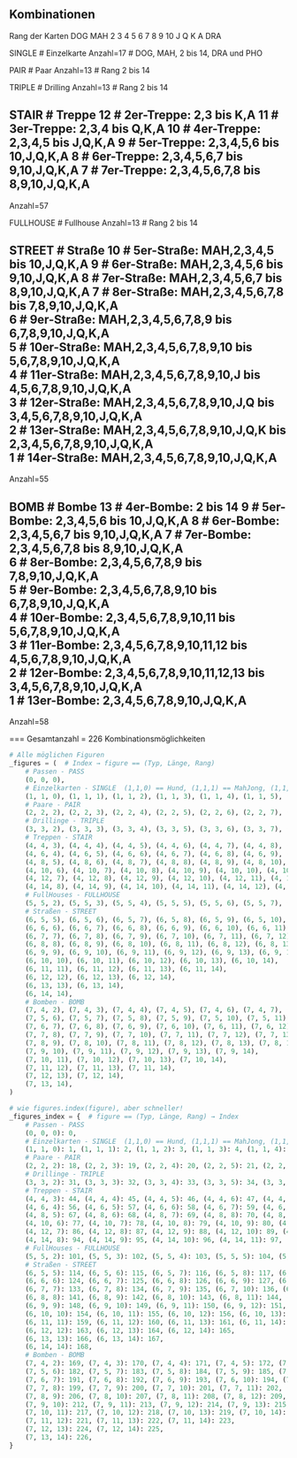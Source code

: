 Kombinationen
-------------

Rang der Karten
DOG MAH 2  3  4  5  6  7  8  9 10  J  Q  K  A DRA


SINGLE         # Einzelkarte
Anzahl=17      # DOG, MAH, 2 bis 14, DRA und PHO 

PAIR           # Paar
Anzahl=13      # Rang 2 bis 14

TRIPLE         # Drilling
Anzahl=13      # Rang 2 bis 14

STAIR          # Treppe
12             # 2er-Treppe: 2,3 bis K,A
11             # 3er-Treppe: 2,3,4 bis Q,K,A
10             # 4er-Treppe: 2,3,4,5 bis J,Q,K,A
 9             # 5er-Treppe: 2,3,4,5,6 bis 10,J,Q,K,A
 8             # 6er-Treppe: 2,3,4,5,6,7 bis 9,10,J,Q,K,A
 7             # 7er-Treppe: 2,3,4,5,6,7,8 bis 8,9,10,J,Q,K,A
--
Anzahl=57

FULLHOUSE      # Fullhouse
Anzahl=13      # Rang 2 bis 14

STREET         # Straße
10             #  5er-Straße: MAH,2,3,4,5 bis 10,J,Q,K,A
 9             #  6er-Straße: MAH,2,3,4,5,6 bis 9,10,J,Q,K,A
 8             #  7er-Straße: MAH,2,3,4,5,6,7 bis 8,9,10,J,Q,K,A 
 7             #  8er-Straße: MAH,2,3,4,5,6,7,8 bis 7,8,9,10,J,Q,K,A  
 6             #  9er-Straße: MAH,2,3,4,5,6,7,8,9 bis 6,7,8,9,10,J,Q,K,A   
 5             # 10er-Straße: MAH,2,3,4,5,6,7,8,9,10 bis 5,6,7,8,9,10,J,Q,K,A    
 4             # 11er-Straße: MAH,2,3,4,5,6,7,8,9,10,J bis 4,5,6,7,8,9,10,J,Q,K,A   
 3             # 12er-Straße: MAH,2,3,4,5,6,7,8,9,10,J,Q bis 3,4,5,6,7,8,9,10,J,Q,K,A   
 2             # 13er-Straße: MAH,2,3,4,5,6,7,8,9,10,J,Q,K bis 2,3,4,5,6,7,8,9,10,J,Q,K,A   
 1             # 14er-Straße: MAH,2,3,4,5,6,7,8,9,10,J,Q,K,A   
--
Anzahl=55

BOMB           # Bombe
13             #  4er-Bombe: 2 bis 14
 9             #  5er-Bombe: 2,3,4,5,6 bis 10,J,Q,K,A
 8             #  6er-Bombe: 2,3,4,5,6,7 bis 9,10,J,Q,K,A 
 7             #  7er-Bombe: 2,3,4,5,6,7,8 bis 8,9,10,J,Q,K,A  
 6             #  8er-Bombe: 2,3,4,5,6,7,8,9 bis 7,8,9,10,J,Q,K,A   
 5             #  9er-Bombe: 2,3,4,5,6,7,8,9,10 bis 6,7,8,9,10,J,Q,K,A    
 4             # 10er-Bombe: 2,3,4,5,6,7,8,9,10,11 bis 5,6,7,8,9,10,J,Q,K,A   
 3             # 11er-Bombe: 2,3,4,5,6,7,8,9,10,11,12 bis 4,5,6,7,8,9,10,J,Q,K,A   
 2             # 12er-Bombe: 2,3,4,5,6,7,8,9,10,11,12,13 bis 3,4,5,6,7,8,9,10,J,Q,K,A   
 1             # 13er-Bombe: 2,3,4,5,6,7,8,9,10,J,Q,K,A
--
Anzahl=58

===
Gesamtanzahl = 226 Kombinationsmöglichkeiten
    

```python
# Alle möglichen Figuren
_figures = (  # Index → figure == (Typ, Länge, Rang)
    # Passen - PASS
    (0, 0, 0),
    # Einzelkarten - SINGLE  (1,1,0) == Hund, (1,1,1) == MahJong, (1,1,15) == Drache, (1,1,16) == Phönix
    (1, 1, 0), (1, 1, 1), (1, 1, 2), (1, 1, 3), (1, 1, 4), (1, 1, 5), (1, 1, 6), (1, 1, 7), (1, 1, 8), (1, 1, 9), (1, 1, 10), (1, 1, 11), (1, 1, 12), (1, 1, 13), (1, 1, 14), (1, 1, 15), (1, 1, 16),
    # Paare - PAIR
    (2, 2, 2), (2, 2, 3), (2, 2, 4), (2, 2, 5), (2, 2, 6), (2, 2, 7), (2, 2, 8), (2, 2, 9), (2, 2, 10), (2, 2, 11), (2, 2, 12), (2, 2, 13), (2, 2, 14),
    # Drillinge - TRIPLE
    (3, 3, 2), (3, 3, 3), (3, 3, 4), (3, 3, 5), (3, 3, 6), (3, 3, 7), (3, 3, 8), (3, 3, 9), (3, 3, 10), (3, 3, 11), (3, 3, 12), (3, 3, 13), (3, 3, 14),
    # Treppen - STAIR
    (4, 4, 3), (4, 4, 4), (4, 4, 5), (4, 4, 6), (4, 4, 7), (4, 4, 8), (4, 4, 9), (4, 4, 10), (4, 4, 11), (4, 4, 12), (4, 4, 13), (4, 4, 14),
    (4, 6, 4), (4, 6, 5), (4, 6, 6), (4, 6, 7), (4, 6, 8), (4, 6, 9), (4, 6, 10), (4, 6, 11), (4, 6, 12), (4, 6, 13), (4, 6, 14),
    (4, 8, 5), (4, 8, 6), (4, 8, 7), (4, 8, 8), (4, 8, 9), (4, 8, 10), (4, 8, 11), (4, 8, 12), (4, 8, 13), (4, 8, 14),
    (4, 10, 6), (4, 10, 7), (4, 10, 8), (4, 10, 9), (4, 10, 10), (4, 10, 11), (4, 10, 12), (4, 10, 13), (4, 10, 14),
    (4, 12, 7), (4, 12, 8), (4, 12, 9), (4, 12, 10), (4, 12, 11), (4, 12, 12), (4, 12, 13), (4, 12, 14),
    (4, 14, 8), (4, 14, 9), (4, 14, 10), (4, 14, 11), (4, 14, 12), (4, 14, 13), (4, 14, 14),
    # FullHouses - FULLHOUSE
    (5, 5, 2), (5, 5, 3), (5, 5, 4), (5, 5, 5), (5, 5, 6), (5, 5, 7), (5, 5, 8), (5, 5, 9), (5, 5, 10), (5, 5, 11), (5, 5, 12), (5, 5, 13), (5, 5, 14),
    # Straßen - STREET
    (6, 5, 5), (6, 5, 6), (6, 5, 7), (6, 5, 8), (6, 5, 9), (6, 5, 10), (6, 5, 11), (6, 5, 12), (6, 5, 13), (6, 5, 14),
    (6, 6, 6), (6, 6, 7), (6, 6, 8), (6, 6, 9), (6, 6, 10), (6, 6, 11), (6, 6, 12), (6, 6, 13), (6, 6, 14),
    (6, 7, 7), (6, 7, 8), (6, 7, 9), (6, 7, 10), (6, 7, 11), (6, 7, 12), (6, 7, 13), (6, 7, 14),
    (6, 8, 8), (6, 8, 9), (6, 8, 10), (6, 8, 11), (6, 8, 12), (6, 8, 13), (6, 8, 14),
    (6, 9, 9), (6, 9, 10), (6, 9, 11), (6, 9, 12), (6, 9, 13), (6, 9, 14),
    (6, 10, 10), (6, 10, 11), (6, 10, 12), (6, 10, 13), (6, 10, 14),
    (6, 11, 11), (6, 11, 12), (6, 11, 13), (6, 11, 14),
    (6, 12, 12), (6, 12, 13), (6, 12, 14),
    (6, 13, 13), (6, 13, 14),
    (6, 14, 14),
    # Bomben - BOMB
    (7, 4, 2), (7, 4, 3), (7, 4, 4), (7, 4, 5), (7, 4, 6), (7, 4, 7), (7, 4, 8), (7, 4, 9), (7, 4, 10), (7, 4, 11), (7, 4, 12), (7, 4, 13), (7, 4, 14),
    (7, 5, 6), (7, 5, 7), (7, 5, 8), (7, 5, 9), (7, 5, 10), (7, 5, 11), (7, 5, 12), (7, 5, 13), (7, 5, 14),
    (7, 6, 7), (7, 6, 8), (7, 6, 9), (7, 6, 10), (7, 6, 11), (7, 6, 12), (7, 6, 13), (7, 6, 14),
    (7, 7, 8), (7, 7, 9), (7, 7, 10), (7, 7, 11), (7, 7, 12), (7, 7, 13), (7, 7, 14),
    (7, 8, 9), (7, 8, 10), (7, 8, 11), (7, 8, 12), (7, 8, 13), (7, 8, 14),
    (7, 9, 10), (7, 9, 11), (7, 9, 12), (7, 9, 13), (7, 9, 14),
    (7, 10, 11), (7, 10, 12), (7, 10, 13), (7, 10, 14),
    (7, 11, 12), (7, 11, 13), (7, 11, 14),
    (7, 12, 13), (7, 12, 14),
    (7, 13, 14),
)

# wie figures.index(figure), aber schneller!
_figures_index = {  # figure == (Typ, Länge, Rang) → Index
    # Passen - PASS
    (0, 0, 0): 0,
    # Einzelkarten - SINGLE  (1,1,0) == Hund, (1,1,1) == MahJong, (1,1,15) == Drache, (1,1,16) == Phönix
    (1, 1, 0): 1, (1, 1, 1): 2, (1, 1, 2): 3, (1, 1, 3): 4, (1, 1, 4): 5, (1, 1, 5): 6, (1, 1, 6): 7, (1, 1, 7): 8, (1, 1, 8): 9, (1, 1, 9): 10, (1, 1, 10): 11, (1, 1, 11): 12, (1, 1, 12): 13, (1, 1, 13): 14, (1, 1, 14): 15, (1, 1, 15): 16, (1, 1, 16): 17,
    # Paare - PAIR
    (2, 2, 2): 18, (2, 2, 3): 19, (2, 2, 4): 20, (2, 2, 5): 21, (2, 2, 6): 22, (2, 2, 7): 23, (2, 2, 8): 24, (2, 2, 9): 25, (2, 2, 10): 26, (2, 2, 11): 27, (2, 2, 12): 28, (2, 2, 13): 29, (2, 2, 14): 30,
    # Drillinge - TRIPLE
    (3, 3, 2): 31, (3, 3, 3): 32, (3, 3, 4): 33, (3, 3, 5): 34, (3, 3, 6): 35, (3, 3, 7): 36, (3, 3, 8): 37, (3, 3, 9): 38, (3, 3, 10): 39, (3, 3, 11): 40, (3, 3, 12): 41, (3, 3, 13): 42, (3, 3, 14): 43,
    # Treppen - STAIR
    (4, 4, 3): 44, (4, 4, 4): 45, (4, 4, 5): 46, (4, 4, 6): 47, (4, 4, 7): 48, (4, 4, 8): 49, (4, 4, 9): 50, (4, 4, 10): 51, (4, 4, 11): 52, (4, 4, 12): 53, (4, 4, 13): 54, (4, 4, 14): 55,
    (4, 6, 4): 56, (4, 6, 5): 57, (4, 6, 6): 58, (4, 6, 7): 59, (4, 6, 8): 60, (4, 6, 9): 61, (4, 6, 10): 62, (4, 6, 11): 63, (4, 6, 12): 64, (4, 6, 13): 65, (4, 6, 14): 66,
    (4, 8, 5): 67, (4, 8, 6): 68, (4, 8, 7): 69, (4, 8, 8): 70, (4, 8, 9): 71, (4, 8, 10): 72, (4, 8, 11): 73, (4, 8, 12): 74, (4, 8, 13): 75, (4, 8, 14): 76,
    (4, 10, 6): 77, (4, 10, 7): 78, (4, 10, 8): 79, (4, 10, 9): 80, (4, 10, 10): 81, (4, 10, 11): 82, (4, 10, 12): 83, (4, 10, 13): 84, (4, 10, 14): 85,
    (4, 12, 7): 86, (4, 12, 8): 87, (4, 12, 9): 88, (4, 12, 10): 89, (4, 12, 11): 90, (4, 12, 12): 91, (4, 12, 13): 92, (4, 12, 14): 93,
    (4, 14, 8): 94, (4, 14, 9): 95, (4, 14, 10): 96, (4, 14, 11): 97, (4, 14, 12): 98, (4, 14, 13): 99, (4, 14, 14): 100,
    # FullHouses - FULLHOUSE
    (5, 5, 2): 101, (5, 5, 3): 102, (5, 5, 4): 103, (5, 5, 5): 104, (5, 5, 6): 105, (5, 5, 7): 106, (5, 5, 8): 107, (5, 5, 9): 108, (5, 5, 10): 109, (5, 5, 11): 110, (5, 5, 12): 111, (5, 5, 13): 112, (5, 5, 14): 113,
    # Straßen - STREET
    (6, 5, 5): 114, (6, 5, 6): 115, (6, 5, 7): 116, (6, 5, 8): 117, (6, 5, 9): 118, (6, 5, 10): 119, (6, 5, 11): 120, (6, 5, 12): 121, (6, 5, 13): 122, (6, 5, 14): 123,
    (6, 6, 6): 124, (6, 6, 7): 125, (6, 6, 8): 126, (6, 6, 9): 127, (6, 6, 10): 128, (6, 6, 11): 129, (6, 6, 12): 130, (6, 6, 13): 131, (6, 6, 14): 132,
    (6, 7, 7): 133, (6, 7, 8): 134, (6, 7, 9): 135, (6, 7, 10): 136, (6, 7, 11): 137, (6, 7, 12): 138, (6, 7, 13): 139, (6, 7, 14): 140,
    (6, 8, 8): 141, (6, 8, 9): 142, (6, 8, 10): 143, (6, 8, 11): 144, (6, 8, 12): 145, (6, 8, 13): 146, (6, 8, 14): 147,
    (6, 9, 9): 148, (6, 9, 10): 149, (6, 9, 11): 150, (6, 9, 12): 151, (6, 9, 13): 152, (6, 9, 14): 153,
    (6, 10, 10): 154, (6, 10, 11): 155, (6, 10, 12): 156, (6, 10, 13): 157, (6, 10, 14): 158,
    (6, 11, 11): 159, (6, 11, 12): 160, (6, 11, 13): 161, (6, 11, 14): 162,
    (6, 12, 12): 163, (6, 12, 13): 164, (6, 12, 14): 165,
    (6, 13, 13): 166, (6, 13, 14): 167,
    (6, 14, 14): 168,
    # Bomben - BOMB
    (7, 4, 2): 169, (7, 4, 3): 170, (7, 4, 4): 171, (7, 4, 5): 172, (7, 4, 6): 173, (7, 4, 7): 174, (7, 4, 8): 175, (7, 4, 9): 176, (7, 4, 10): 177, (7, 4, 11): 178, (7, 4, 12): 179, (7, 4, 13): 180, (7, 4, 14): 181,
    (7, 5, 6): 182, (7, 5, 7): 183, (7, 5, 8): 184, (7, 5, 9): 185, (7, 5, 10): 186, (7, 5, 11): 187, (7, 5, 12): 188, (7, 5, 13): 189, (7, 5, 14): 190,
    (7, 6, 7): 191, (7, 6, 8): 192, (7, 6, 9): 193, (7, 6, 10): 194, (7, 6, 11): 195, (7, 6, 12): 196, (7, 6, 13): 197, (7, 6, 14): 198,
    (7, 7, 8): 199, (7, 7, 9): 200, (7, 7, 10): 201, (7, 7, 11): 202, (7, 7, 12): 203, (7, 7, 13): 204, (7, 7, 14): 205,
    (7, 8, 9): 206, (7, 8, 10): 207, (7, 8, 11): 208, (7, 8, 12): 209, (7, 8, 13): 210, (7, 8, 14): 211,
    (7, 9, 10): 212, (7, 9, 11): 213, (7, 9, 12): 214, (7, 9, 13): 215, (7, 9, 14): 216,
    (7, 10, 11): 217, (7, 10, 12): 218, (7, 10, 13): 219, (7, 10, 14): 220,
    (7, 11, 12): 221, (7, 11, 13): 222, (7, 11, 14): 223,
    (7, 12, 13): 224, (7, 12, 14): 225,
    (7, 13, 14): 226,
}
```